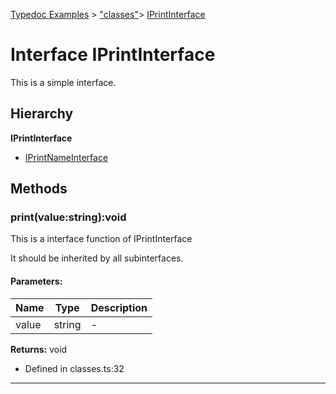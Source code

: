 [Typedoc Examples](../index.md) >  ["classes"](../modules/_classes_.md)>  [IPrintInterface](../interfaces/_classes_.iprintinterface.md)
# Interface IPrintInterface


<p>This is a simple interface.</p>








## Hierarchy
**IPrintInterface**

* [IPrintNameInterface](../interfaces/_classes_.iprintnameinterface.md)










## Methods

<a id="print"></a>
### print(value:string):void



<p>This is a interface function of IPrintInterface</p>


<p>It should be inherited by all subinterfaces.</p>





#### Parameters:
| Name  | Type                | Description  |
| ------ | ------------------- | ------------ |
| value  | string | - |






**Returns:** void







* Defined in classes.ts:32









---



